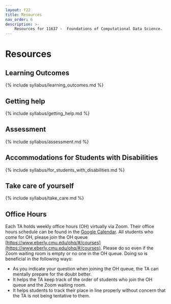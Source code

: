 ```yaml
---
layout: f22
title: Resources
nav_order: 6
description: >-
    Resources for 11637 -  Foundations of Computational Data Science.
---
```


# Resources

## Learning Outcomes

{% include syllabus/learning_outcomes.md %}

## Getting help

{% include syllabus/getting_help.md %}

## Assessment

{% include syllabus/assessment.md %}

## Accommodations for Students with Disabilities

{% include syllabus/for_students_with_disabilities.md %}

## Take care of yourself

{% include syllabus/take_care.md %}

## Office Hours

Each TA holds weekly office hours (OH) virtually via Zoom. Their office hours schedule can be found in the [Google Calendar](https://calendar.google.com/calendar/embed?src=c_rtohlf1capu05bn45raputolts%40group.calendar.google.com&ctz=America%2FNew_York). All students who come for OH, please join the OH queue [https://www.eberly.cmu.edu/ohq/#/courses](https://www.eberly.cmu.edu/ohq/#/courses). Please do so even if the Zoom waiting room is empty or no one in the OH queue. Doing so is beneficial in the following ways:
- As you indicate your question when joining the OH queue, the TA can mentally prepare for the doubt better.
- It helps the TA keep track of the order of students who join the OH queue and the Zoom waiting room.
- It helps students to track their place in line properly without concern that the TA is not being tentative to them.


